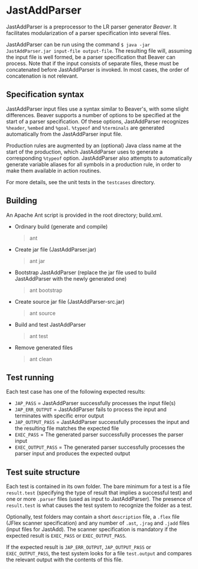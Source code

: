 JastAddParser
=============

JastAddParser is a preprocessor to the LR parser generator *Beaver*. It facilitates modularization of a parser specification into several files.

JastAddParser can be run using the command `$ java -jar JastAddParser.jar input-file output-file`. The resulting file will, assuming the input file is well formed, be a parser specification that Beaver can process. Note that if the input consists of separate files, these must be concatenated before JastAddParser is invoked. In most cases, the order of concatenation is not relevant.

Specification syntax
--------------------

JastAddParser input files use a syntax similar to Beaver's, with some slight differences. Beaver supports a number of options to be specified at the start of a parser specification. Of these options, JastAddParser recognizes `%header`, `%embed` and `%goal`. `%typeof` and `%terminals` are generated automatically from the JastAddParser input file.

Production rules are augmented by an (optional) Java class name at the start of the production, which JastAddParser uses to generate a corresponding `%typeof` option. JastAddParser also attempts to automatically generate variable aliases for all symbols in a production rule, in order to make them available in action routines.

For more details, see the unit tests in the `testcases` directory.

Building
--------

An Apache Ant script is provided in the root directory; build.xml.

* Ordinary build (generate and compile)

	> ant

* Create jar file (JastAddParser.jar)

	> ant jar

* Bootstrap JastAddParser (replace the jar file used to build JastAddParser with the newly generated one)

	> ant bootstrap

* Create source jar file (JastAddParser-src.jar)

	> ant source

* Build and test JastAddParser

	> ant test

* Remove generated files

	> ant clean

Test running
------------

Each test case has one of the following expected results:

* `JAP_PASS`         = JastAddParser successfully processes the input file(s)
* `JAP_ERR_OUTPUT`   = JastAddParser fails to process the input and terminates with specific error output
* `JAP_OUTPUT_PASS`  = JastAddParser successfully processes the input and the resulting file matches the expected file
* `EXEC_PASS`        = The generated parser successfully processes the parser input
* `EXEC_OUTPUT_PASS` = The generated parser successfully processes the parser input and produces the expected output

Test suite structure
--------------------

Each test is contained in its own folder. The bare minimum for a test is a file `result.test` (specifying the type of result that implies a successful test) and one or more `.parser` files (used as input to JastAddParser). The presence of `result.test` is what causes the test system to recognize the folder as a test.

Optionally, test folders may contain a short `description` file, a `.flex` file (JFlex scanner specification) and any number of `.ast`, `.jrag` and `.jadd` files (input files for JastAdd). The scanner specification is mandatory if the expected result is `EXEC_PASS` or `EXEC_OUTPUT_PASS`.

If the expected result is `JAP_ERR_OUTPUT`, `JAP_OUTPUT_PASS` or `EXEC_OUTPUT_PASS`, the test system looks for a file `test.output` and compares the relevant output with the contents of this file.
